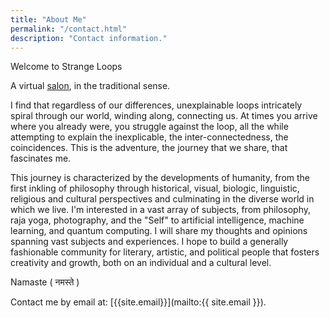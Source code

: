 ```yaml
---
title: "About Me"
permalink: "/contact.html"
description: "Contact information."
---
```


Welcome to Strange Loops

A virtual [salon](https://en.wikipedia.org/wiki/Salon_%28gathering%29#Salons_outside_of_France), in the traditional sense.

I find that regardless of our differences, unexplainable loops intricately spiral through our world, winding along, connecting us. At times you arrive where you already were, you struggle against the loop, all the while attempting to explain the inexplicable, the inter-connectedness, the coincidences. This is the adventure, the journey that we share, that fascinates me. 
     
This journey is characterized by the developments of humanity, from the first inkling of philosophy through historical, visual, biologic, linguistic, religious and cultural perspectives and culminating in the diverse world in which we live. I'm interested in a vast array of subjects, from philosophy, raja yoga, photography, and the "Self" to artificial intelligence, machine learning, and quantum computing. I will share my thoughts and opinions spanning vast subjects and experiences. I hope to build a generally fashionable community for literary, artistic, and political people that fosters creativity and growth, both on an individual and a cultural level.  

Namaste ( नमस्ते ) 

Contact me by email at: [{{site.email}}](mailto:{{ site.email }}).

